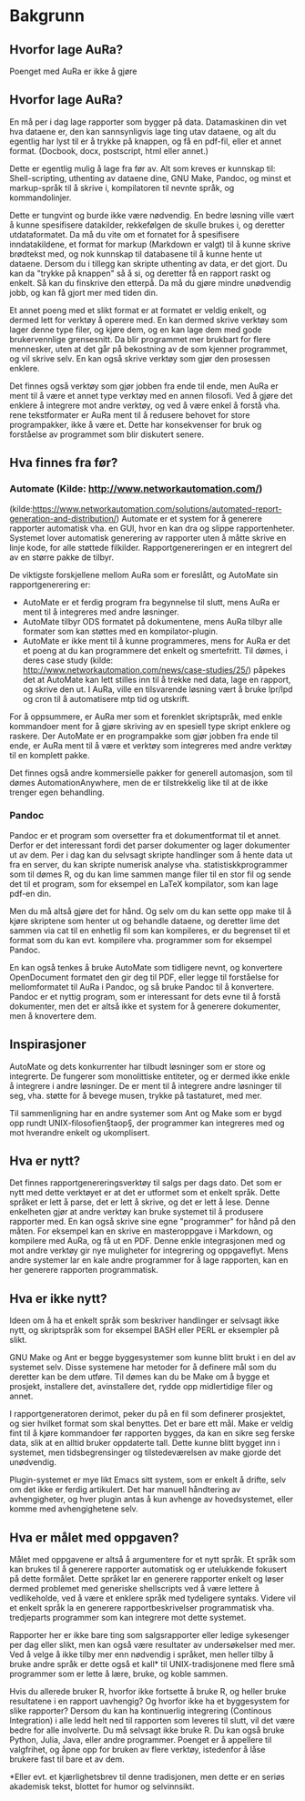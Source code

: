 # Bakgrunn #

## Hvorfor lage AuRa? ##
Poenget med AuRa er ikke å gjøre

## Hvorfor lage AuRa? ##
En må per i dag lage rapporter som bygger på data.
Datamaskinen din vet hva dataene er, den kan sannsynligvis lage ting utav dataene, og alt du egentlig har lyst til er å trykke på knappen, og få en pdf-fil, eller et annet format. (Docbook, docx, postscript, html eller annet.)

Dette er egentlig mulig å lage fra før av. Alt som kreves er kunnskap til:
Shell-scripting, uthenting av dataene dine, GNU Make, Pandoc, og minst et markup-språk til å skrive i, kompilatoren til nevnte språk, og kommandolinjer.

Dette er tungvint og burde ikke være nødvendig. En bedre løsning ville vært å kunne spesifisere datakilder, rekkefølgen de skulle brukes i, og deretter utdataformatet. Da må du vite om et fornatet for å spesifisere inndatakildene, et format for markup (Markdown er valgt) til å kunne skrive brødtekst med, og nok kunnskap til databasene til å kunne hente ut dataene. Dersom du i tillegg kan skripte uthenting av data, er det gjort. Du kan da "trykke på knappen" så å si, og deretter få en rapport raskt og enkelt. Så kan du finskrive den etterpå. Da må du gjøre mindre unødvendig jobb, og kan få gjort mer med tiden din.

Et annet poeng med et slikt format er at formatet er veldig enkelt, og dermed lett for verktøy å operere med. En kan dermed skrive verktøy som lager denne type filer, og kjøre dem, og en kan lage dem med gode brukervennlige grensesnitt. Da blir programmet mer brukbart for flere mennesker, uten at det går på bekostning av de som kjenner programmet, og vil skrive selv. En kan også skrive verktøy som gjør den prosessen enklere.

Det finnes også verktøy som gjør jobben fra ende til ende, men AuRa er ment til å være et annet type verktøy med en annen filosofi. Ved å gjøre det enklere å integrere mot andre verktøy, og ved å være enkel å forstå vha. rene tekstformater er AuRa ment til å redusere behovet for store programpakker, ikke å være et. Dette har konsekvenser for bruk og forståelse av programmet som blir diskutert senere.

## Hva finnes fra før? ##

### Automate (Kilde: http://www.networkautomation.com/) ###
(kilde:https://www.networkautomation.com/solutions/automated-report-generation-and-distribution/)
Automate er et system for å generere rapporter automatisk vha. en GUI, hvor en kan dra og slippe rapportenheter. Systemet lover automatisk generering av rapporter uten å måtte skrive en linje kode, for alle støttede filkilder. Rapportgenereringen er en integrert del av en større pakke de tilbyr.

De viktigste forskjellene mellom AuRa som er foreslått, og AutoMate sin rapportgenerering er:

 - AutoMate er et ferdig program fra begynnelse til slutt, mens AuRa er ment til å integreres med andre løsninger.
 - AutoMate tilbyr ODS formatet på dokumentene, mens AuRa tilbyr alle formater som kan støttes med en kompilator-plugin.
 - AutoMate er ikke ment til å kunne programmeres, mens for AuRa er det et poeng at du kan programmere det enkelt og smertefritt. Til dømes, i deres case study (kilde: http://www.networkautomation.com/news/case-studies/25/) påpekes det at AutoMate kan lett stilles inn til å trekke ned data, lage en rapport, og skrive den ut. I AuRa, ville en tilsvarende løsning vært å bruke lpr/lpd og cron til å automatisere mtp tid og utskrift.

For å oppsummere, er AuRa mer som et forenklet skriptspråk, med enkle kommandoer ment for å gjøre skriving av en spesiell type skript enklere og raskere. Der AutoMate er en programpakke som gjør jobben fra ende til ende, er AuRa ment til å være et verktøy som integreres med andre verktøy til en komplett pakke.

Det finnes også andre kommersielle pakker for generell automasjon, som til dømes AutomationAnywhere, men de er tilstrekkelig like til at de ikke trenger egen behandling.

### Pandoc ###

Pandoc er et program som oversetter fra et dokumentformat til et annet. Derfor er det interessant fordi det parser dokumenter og lager dokumenter ut av dem.
Per i dag kan du selvsagt skripte handlinger som å hente data ut fra en server, du kan skripte numerisk analyse vha. statistiskkprogrammer som til dømes R, og du kan lime sammen mange filer til en stor fil og sende det til et program, som for eksempel en LaTeX kompilator, som kan lage pdf-en din.

Men du må altså gjøre det for hånd. Og selv om du kan sette opp make til å kjøre skriptene som henter ut og behandle dataene, og deretter lime det sammen via cat til en enhetlig fil som kan kompileres, er du begrenset til et format som du kan evt. kompilere vha. programmer som for eksempel Pandoc.

En kan også tenkes å bruke AutoMate som tidligere nevnt, og konvertere OpenDocument formatet den gir deg til PDF, eller legge til forståelse for mellomformatet til AuRa i Pandoc, og så bruke Pandoc til å konvertere. Pandoc er et nyttig program, som er interessant for dets evne til å forstå dokumenter, men det er altså ikke et system for å generere dokumenter, men å knovertere dem.

## Inspirasjoner ##

AutoMate og dets konkurrenter har tilbudt løsninger som er store og integrerte. De fungerer som monolittiske entiteter, og er dermed ikke enkle å integrere i andre løsninger. De er ment til å integrere andre løsninger til seg, vha. støtte for å bevege musen, trykke på tastaturet, med mer.

Til sammenligning har en andre systemer som Ant og Make som er bygd opp rundt UNIX-filosofien§taop§, der programmer kan integreres med og mot hverandre enkelt og ukomplisert.

## Hva er nytt? ##

Det finnes rapportgenereringsverktøy til salgs per dags dato. Det som er nytt med dette verktøyet er at det er utformet som et enkelt språk. Dette språket er lett å parse, det er lett å skrive, og det er lett å lese. Denne enkelheten gjør at andre verktøy kan bruke systemet til å produsere rapporter med. En kan også skrive sine egne "programmer" for hånd på den måten. For eksempel kan en skrive en masteroppgave i Markdown, og kompilere med AuRa, og få ut en PDF. Denne enkle integrasjonen med og mot andre verktøy gir nye muligheter for integrering og oppgaveflyt. Mens andre systemer lar en kale andre programmer for å lage rapporten, kan en her generere rapporten programmatisk.

## Hva er ikke nytt? ##

Ideen om å ha et enkelt språk som beskriver handlinger er selvsagt ikke nytt, og skriptspråk som for eksempel BASH eller PERL er eksempler på slikt.

GNU Make og Ant er begge byggesystemer som kunne blitt brukt i en del av systemet selv. Disse systemene har metoder for å definere mål som du deretter kan be dem utføre. Til dømes kan du be Make om å bygge et prosjekt, installere det, avinstallere det, rydde opp midlertidige filer og annet.

I rapportgeneratoren derimot, peker du på en fil som definerer prosjektet, og sier hvilket format som skal benyttes. Det er bare ett mål.
Make er veldig fint til å kjøre kommandoer før rapporten bygges, da kan en sikre seg ferske data, slik at en alltid bruker oppdaterte tall.
Dette kunne blitt bygget inn i systemet, men tidsbegrensinger og tilstedeværelsen av make gjorde det unødvendig.

Plugin-systemet er mye likt Emacs sitt system, som er enkelt å drifte, selv om det ikke er ferdig artikulert. Det har manuell håndtering av avhengigheter, og hver plugin antas å kun avhenge av hovedsystemet, eller komme med avhengighetene selv.

## Hva er målet med oppgaven? ##

Målet med oppgavene er altså å argumentere for et nytt språk. Et språk som kan brukes til å generere rapporter automatisk og er utelukkende fokusert på dette formålet. Dette språket lar en generere rapporter enkelt og løser dermed problemet med generiske shellscripts ved å være lettere å vedlikeholde, ved å være et enklere språk med tydeligere syntaks. Videre vil et enkelt språk la en generere rapportbeskrivelser programmatisk vha. tredjeparts programmer som kan integrere mot dette systemet.

Rapporter her er ikke bare ting som salgsrapporter eller ledige sykesenger per dag eller slikt, men kan også være resultater av undersøkelser med mer.
Ved å velge å ikke tilby mer enn nødvendig i språket, men heller tilby å bruke andre språk er dette også et kall* til UNIX-tradisjonene med flere små programmer som er lette å lære, bruke, og koble sammen.

Hvis du allerede bruker R, hvorfor ikke fortsette å bruke R, og heller bruke resultatene i en rapport uavhengig? Og hvorfor ikke ha et byggesystem for slike rapporter? Dersom du kan ha kontinuerlig integrering (Continous Integration) i alle ledd helt ned til rapporten som leveres til slutt, vil det være bedre for alle involverte. Du må selvsagt ikke bruke R. Du kan også bruke Python, Julia, Java, eller andre programmer. Poenget er å appellere til valgfrihet, og åpne opp for bruken av flere verktøy, istedenfor å låse brukere fast til bare et av dem.


*Eller evt. et kjærlighetsbrev til denne tradisjonen, men dette er en seriøs akademisk tekst, blottet for humor og selvinnsikt.
